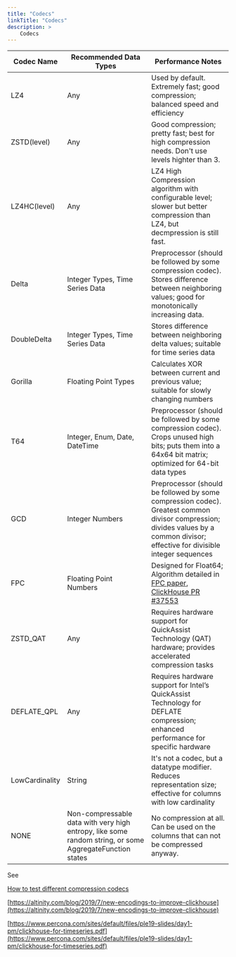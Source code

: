 ```yaml
---
title: "Codecs"
linkTitle: "Codecs"
description: >
    Codecs
---
```


| Codec Name       | Recommended Data Types               | Performance Notes |
|------------------|--------------------------------------|-------------------|
| LZ4              | Any                                  | Used by default. Extremely fast; good compression; balanced speed and efficiency |
| ZSTD(level)      | Any                                  | Good compression; pretty fast; best for high compression needs. Don't use levels highter than 3. |
| LZ4HC(level)     | Any                                  | LZ4 High Compression algorithm with configurable level; slower but better compression than LZ4, but decmpression is still fast. |
| Delta            | Integer Types, Time Series Data      | Preprocessor (should be followed by some compression codec). Stores difference between neighboring values; good for monotonically increasing data.  |
| DoubleDelta      | Integer Types, Time Series Data      | Stores difference between neighboring delta values; suitable for time series data |
| Gorilla          | Floating Point Types                 | Calculates XOR between current and previous value; suitable for slowly changing numbers |
| T64              | Integer, Enum, Date, DateTime        | Preprocessor (should be followed by some compression codec). Crops unused high bits; puts them into a 64x64 bit matrix; optimized for 64-bit data types |
| GCD              | Integer Numbers                      | Preprocessor (should be followed by some compression codec). Greatest common divisor compression; divides values by a common divisor; effective for divisible integer sequences |
| FPC              | Floating Point Numbers               | Designed for Float64; Algorithm detailed in [FPC paper](https://userweb.cs.txstate.edu/~burtscher/papers/dcc07a.pdf), [ClickHouse PR #37553](https://github.com/ClickHouse/ClickHouse/pull/37553) |
| ZSTD_QAT         | Any                                  | Requires hardware support for QuickAssist Technology (QAT) hardware; provides accelerated compression tasks |
| DEFLATE_QPL      | Any                                  | Requires hardware support for Intel’s QuickAssist Technology for DEFLATE compression; enhanced performance for specific hardware |
| LowCardinality   | String                               | It's not a codec, but a datatype modifier. Reduces representation size; effective for columns with low cardinality |
| NONE             | Non-compressable data with very high entropy, like some random string, or some AggregateFunction states              | No compression at all. Can be used on the columns that can not be compressed anyway. |



See

[How to test different compression codecs](altinity-kb-how-to-test-different-compression-codecs)

[https://altinity.com/blog/2019/7/new-encodings-to-improve-clickhouse](https://altinity.com/blog/2019/7/new-encodings-to-improve-clickhouse)

[https://www.percona.com/sites/default/files/ple19-slides/day1-pm/clickhouse-for-timeseries.pdf](https://www.percona.com/sites/default/files/ple19-slides/day1-pm/clickhouse-for-timeseries.pdf)
